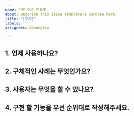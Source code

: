 ```yaml
---
name: 기본 이슈 템플릿
about: Describe this issue template's purpose here.
title: "[주차]"
labels: ''
assignees: daeungkim

---
```


## 1. 언제 사용하나요?
## 2. 구체적인 사례는 무엇인가요?
## 3. 사용자는 무엇을 할 수 있나요?
## 4. 구현 할 기능을 우선 순위대로 작성해주세요.
